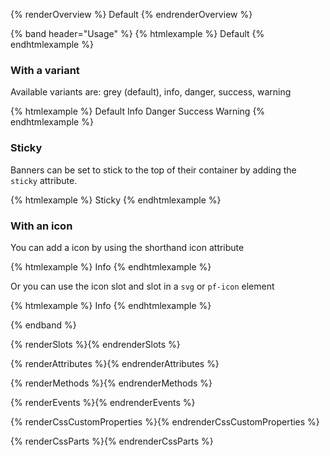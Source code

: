 {% renderOverview %}
  <pf-banner>Default</pf-banner>
{% endrenderOverview %}

{% band header="Usage" %}
  {% htmlexample %}
  <pf-banner>Default</pf-banner>
  {% endhtmlexample %}


  ### With a variant
  Available variants are: grey (default), info, danger, success, warning

  {% htmlexample %}
  <pf-banner variant="default">Default</pf-banner>
  <pf-banner variant="info">Info</pf-banner>
  <pf-banner variant="danger">Danger</pf-banner>
  <pf-banner variant="success">Success</pf-banner>
  <pf-banner variant="warning">Warning</pf-banner>
  {% endhtmlexample %}


  ### Sticky
  Banners can be set to stick to the top of their container by adding the `sticky` attribute.

  {% htmlexample %}
  <pf-banner sticky>Sticky</pf-banner>
  {% endhtmlexample %}


  ### With an icon
  You can add a icon by using the shorthand icon attribute

  {% htmlexample %} 
    <pf-banner icon="info">Info</pf-banner>
  {% endhtmlexample %}

  Or you can use the icon slot and slot in a `svg` or `pf-icon` element

  {% htmlexample %} 
<pf-banner>
  <pf-icon slot="icon" icon="info-circle" set="fas"></pf-icon>
  Info
</pf-banner>
  {% endhtmlexample %}

{% endband %}

{% renderSlots %}{% endrenderSlots %}

{% renderAttributes %}{% endrenderAttributes %}

{% renderMethods %}{% endrenderMethods %}

{% renderEvents %}{% endrenderEvents %}

{% renderCssCustomProperties %}{% endrenderCssCustomProperties %}

{% renderCssParts %}{% endrenderCssParts %}
